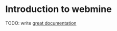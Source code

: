 # Introduction to webmine

TODO: write [great documentation](http://jacobian.org/writing/great-documentation/what-to-write/)
